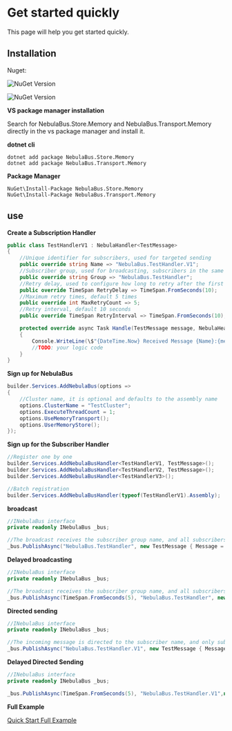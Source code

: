 # Get started quickly

This page will help you get started quickly.

## Installation

Nuget:

![NuGet Version](https://img.shields.io/nuget/v/NebulaBus.Store.Memory?style=plastic&label=NebulaBus.Store.Memory&color=blue&link=https%3A%2F%2Fwww.nuget.org%2Fpackages%2FNebulaBus.Store.Memory%2F)

![NuGet Version](https://img.shields.io/nuget/v/NebulaBus.Transport.Memory?style=plastic&label=NebulaBus.Transport.Memory&color=blue&link=https%3A%2F%2Fwww.nuget.org%2Fpackages%2FNebulaBus.Transport.Memory%2F)

**VS package manager installation** 

Search for NebulaBus.Store.Memory and NebulaBus.Transport.Memory directly in the vs package manager and install it.

**dotnet cli**
```shell
dotnet add package NebulaBus.Store.Memory
dotnet add package NebulaBus.Transport.Memory
```

**Package Manager**
```shell
NuGet\Install-Package NebulaBus.Store.Memory
NuGet\Install-Package NebulaBus.Transport.Memory
```

## use

**Create a Subscription Handler**

```csharp
public class TestHandlerV1 : NebulaHandler<TestMessage>
{
    //Unique identifier for subscribers, used for targeted sending
    public override string Name => "NebulaBus.TestHandler.V1";
    //Subscriber group, used for broadcasting, subscribers in the same group will receive messages
    public override string Group => "NebulaBus.TestHandler";
    //Retry delay, used to configure how long to retry after the first failure, default is 5 seconds
    public override TimeSpan RetryDelay => TimeSpan.FromSeconds(10);
    //Maximum retry times, default 5 times
    public override int MaxRetryCount => 5;
    //Retry interval, default 10 seconds
    public override TimeSpan RetryInterval => TimeSpan.FromSeconds(10);

    protected override async Task Handle(TestMessage message, NebulaHeader header)
    {
        Console.WriteLine(\$"{DateTime.Now} Received Message {Name}:{message.Message} Header:{header["customHeader"]} RetryCount:{header[NebulaHeader.RetryCount]}");
        //TODO: your logic code
    }
}
```


**Sign up for NebulaBus**

```csharp
builder.Services.AddNebulaBus(options =>
{
    //Cluster name, it is optional and defaults to the assembly name
    options.ClusterName = "TestCluster";
    options.ExecuteThreadCount = 1;
    options.UseMemoryTransport();
    options.UserMemoryStore();
});
```

**Sign up for the Subscriber Handler**

```csharp
//Register one by one
builder.Services.AddNebulaBusHandler<TestHandlerV1, TestMessage>();
builder.Services.AddNebulaBusHandler<TestHandlerV2, TestMessage>();
builder.Services.AddNebulaBusHandler<TestHandlerV3>();

//Batch registration
builder.Services.AddNebulaBusHandler(typeof(TestHandlerV1).Assembly);
```

**broadcast**

```csharp
//INebulaBus interface
private readonly INebulaBus _bus;

//The broadcast receives the subscriber group name, and all subscribers in the same group will receive the message
_bus.PublishAsync("NebulaBus.TestHandler", new TestMessage { Message = "Hello World" });
```

**Delayed broadcasting**

```csharp
//INebulaBus interface
private readonly INebulaBus _bus;

//The broadcast receives the subscriber group name, and all subscribers in the same group will receive the message
_bus.PublishAsync(TimeSpan.FromSeconds(5), "NebulaBus.TestHandler", new TestMessage { Message = "Hello World" });
```

**Directed sending**

```csharp
//INebulaBus interface
private readonly INebulaBus _bus;

//The incoming message is directed to the subscriber name, and only subscribers with that name will receive the message
_bus.PublishAsync("NebulaBus.TestHandler.V1", new TestMessage { Message = "Hello World" });
```

**Delayed Directed Sending**

```csharp
//INebulaBus interface
private readonly INebulaBus _bus;

_bus.PublishAsync(TimeSpan.FromSeconds(5), "NebulaBus.TestHandler.V1",new TestMessage { Message = "Hello World" });
```

**Full Example**

[Quick Start Full Example](https://github.com/JiewitTech/NebulaBus/tree/main/src/FullMemoryWebApiSample)  

